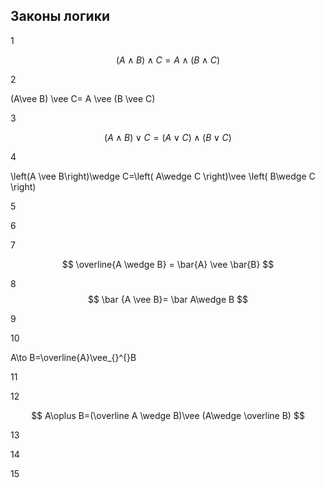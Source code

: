 ## Законы логики


1 

$$(A \wedge B)\wedge C=A\wedge(B\wedge C)$$



2 

(A\vee B) \vee C= A \vee (B \vee C)



3

$$(A\wedge B)\vee C= (A\vee C)\wedge (B\vee C)$$



4 

\left(A \vee  B\right)\wedge C=\left( A\wedge C \right)\vee \left( B\wedge C \right)



5



6



7


$$ \overline{A \wedge B} = \bar{A} \vee \bar{B} $$

8
$$ \bar {A \vee B}= \bar A\wedge B $$

9



10 

A\to B=\overline{A}\vee_{}^{}B



11



12  

$$ A\oplus B=(\overline A	\wedge B)\vee (A\wedge \overline B) $$



13



14



15



